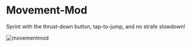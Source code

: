 # Movement-Mod
Sprint with the thrust-down button, tap-to-jump, and no strafe slowdown!

![movementmod](https://user-images.githubusercontent.com/96493201/147374247-7a5c972e-b115-493d-8ca1-55e84ca97a97.png)
